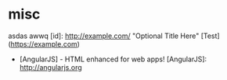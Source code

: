 # misc
asdas
awwq
[id]: http://example.com/  "Optional Title Here"
[Test] (<https://example.com>)

* [AngularJS] - HTML enhanced for web apps!
[AngularJS]: <http://angularjs.org>
